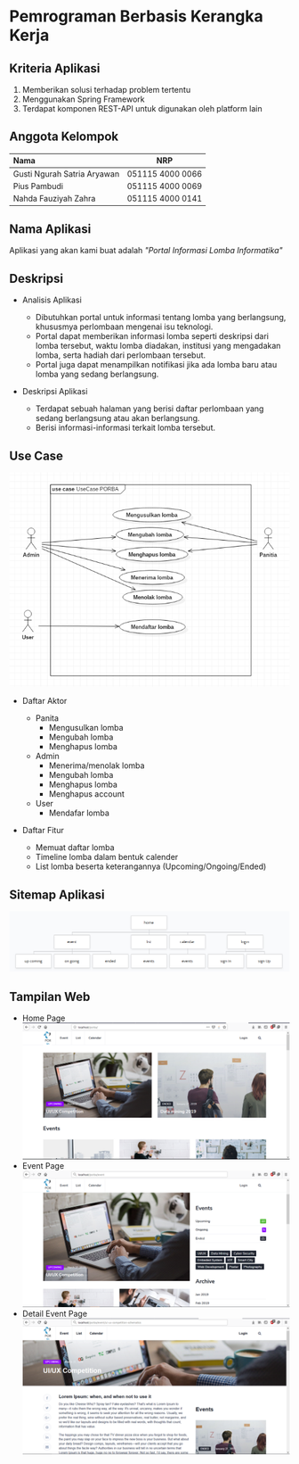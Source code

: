 # Pemrograman Berbasis Kerangka Kerja

## Kriteria Aplikasi

1. Memberikan solusi terhadap problem tertentu
2. Menggunakan Spring Framework
3. Terdapat komponen REST-API untuk digunakan oleh platform lain

## Anggota Kelompok

| Nama | NRP |
| :--- | :---:|
| Gusti Ngurah Satria Aryawan | 051115 4000 0066 |
| Pius Pambudi | 051115 4000 0069 |
| Nahda Fauziyah Zahra | 051115 4000 0141 |

## Nama Aplikasi
Aplikasi yang akan kami buat adalah <i>"Portal Informasi Lomba Informatika"</i>

## Deskripsi
- Analisis Aplikasi
    - Dibutuhkan portal untuk informasi tentang lomba yang berlangsung, khususmya perlombaan mengenai isu teknologi.
    - Portal dapat memberikan informasi lomba seperti deskripsi dari lomba tersebut, waktu lomba diadakan, institusi yang mengadakan lomba, serta hadiah dari perlombaan tersebut.
    - Portal juga dapat menampilkan notifikasi jika ada lomba baru atau lomba yang sedang berlangsung.

- Deskripsi Aplikasi
    - Terdapat sebuah halaman yang berisi daftar perlombaan yang sedang berlangsung atau akan berlangsung.
    - Berisi informasi-informasi terkait lomba tersebut.

## Use Case
![alt usecase](src/img/usecase.PNG)
- Daftar Aktor
    - Panita
        - Mengusulkan lomba
        - Mengubah lomba
        - Menghapus lomba
    - Admin
        - Menerima/menolak lomba
        - Mengubah lomba
        - Menghapus lomba
        - Menghapus account
    - User
        - Mendafar lomba

- Daftar Fitur
    - Memuat daftar lomba
    - Timeline lomba dalam bentuk calender
    - List lomba beserta keterangannya (Upcoming/Ongoing/Ended)
    
## Sitemap Aplikasi
![alt image](src/img/sitemap-1.PNG)

## Tampilan Web
- Home Page
![alt image](src/img/home.PNG)
- Event Page
![alt image](src/img/event.PNG)
- Detail Event Page
![alt image](src/img/info.PNG)